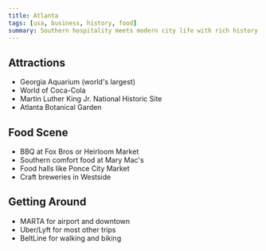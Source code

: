 ```yaml
---
title: Atlanta
tags: [usa, business, history, food]
summary: Southern hospitality meets modern city life with rich history and great food.
---
```


## Attractions
- Georgia Aquarium (world's largest)
- World of Coca-Cola
- Martin Luther King Jr. National Historic Site
- Atlanta Botanical Garden

## Food Scene
- BBQ at Fox Bros or Heirloom Market
- Southern comfort food at Mary Mac's
- Food halls like Ponce City Market
- Craft breweries in Westside

## Getting Around
- MARTA for airport and downtown
- Uber/Lyft for most other trips
- BeltLine for walking and biking
